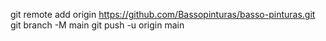 git remote add origin https://github.com/Bassopinturas/basso-pinturas.git
git branch -M main
git push -u origin main

